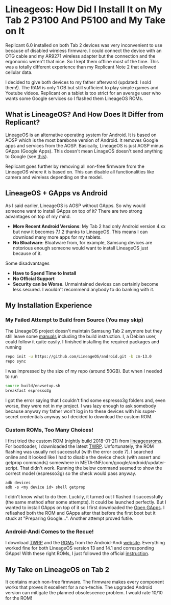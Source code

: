 # Lineageos: How Did I Install It on My Tab 2 P3100 And P5100 and My Take on It

Replicant 6.0 installed on both Tab 2 devices was very inconvenient to use because of disabled wireless firmware. I could connect the device with an OTG cable and my AR9271 wireless adapter but the connection and the ergonomic weren't that nice. So I kept them offline most of the time. This was a totally different experience than my Replicant Note 2 that allowed cellular data.

I decided to give both devices to my father afterward (updated: I sold them!). The RAM is only 1 GB but still sufficient to play simple games and Youtube videos. Replicant on a tablet is too strict for an average user who wants some Google services so I flashed them LineageOS ROMs.

## What is LineageOS? And How Does It Differ from Replicant?

LineageOS is an alternative operating system for Android. It is based on AOSP which is the most barebone version of Android. It removes Google apps and services from the AOSP. Basically, LineageOS is just AOSP minus GApps (Google Apps). This doesn't mean LinageOS doesn't send anything to Google (see [this](https://lwn.net/Articles/872639/)).

Replicant goes further by removing all non-free firmware from the LineageOS where it is based on. This can disable all functionalities like camera and wireless depending on the model.

## LineageOS + GApps vs Android

As I said earlier, LineageOS is AOSP without GApps. So why would someone want to install GApps on top of it? There are two strong advantages on top of my mind.

- **More Recent Android Versions**: My Tab 2 had only Android version 4.xx but now it becomes 7.1.2 thanks to LineageOS. This means I can download many more apps for my tablets.
- **No Bloatware**: Bloatware from, for example, Samsung devices are notorious enough someone would want to install LineageOS just because of it.

Some disadvantages

- **Have to Spend Time to Install**
- **No Official Support**
- **Security can be Worse**. Unmaintained devices can certainly become less secured. I wouldn't recommend anybody to do banking with it.

## My Installation Experience

### My Failed Attempt to Build from Source (You may skip)

The LineageOS project doesn't maintain Samsung Tab 2 anymore but they still leave some [manuals](https://wiki!lineageos.org/devices/espresso3g) including the build instruction. I, a Debian user, could follow it quite easily. I finished installing the required packages and running

```bash
repo init -u https://github.com/LineageOS/android.git -b cm-13.0
repo sync
```

I was impressed by the size of my repo (around 50GB). But when I needed to run

```bash
source build/envsetup.sh
breakfast espresso3g
```

I got the error saying that I couldn't find some espresso3g folders and, even worse, they were not in my project. I was lazy enough to ask somebody because anyway my father won't log in to these devices with his super-secret credentials anyway so I decided to download the custom ROM.

### Custom ROMs, Too Many Choices!

I first tried the custom ROM (nightly build 2018-01-21) from [lineageosroms](https://lineageosroms.com/espresso3g/). For bootloader, I downloaded the latest [TWRP](https://dl.twrp.me/espresso3g/). Unfortunately, the ROM flashing was usually not successful (with the error code 7). I searched online and it looked like I had to disable the device check (with assert and getprop commands) somewhere in META-INF/com/google/android/updater-script. That didn't work. Running the below command seemed to show the correct model (espresso3g) so the check would pass anyway.

```
adb devices
adb -s <my device id> shell getprop
```

I didn't know what to do then. Luckily, it turned out I flashed it successfully (the same method after some attempts). It could be launched perfectly. But I wanted to install GApps on top of it so I first downloaded the [Open GApps](https://opengapps.org/). I reflashed both the ROM and GApps after that before the first boot but it stuck at "Preparing Google...". Another attempt proved futile.

### Android-Andi Comes to the Recue!

I download [TWRP](http://andi34.github.io/recoveries_tab2.html) and the [ROMs](https://andi34.github.io/roms_tab2_aosp.html) from the Android-Andi [website](https://andi34.github.io/). Everything worked fine for both LineageOS version 13 and 14.1 and corresponding GApps! With these right ROMs, I just followed the official [instruction](https://wiki.lineageos.org/devices/espresso3g/install).

## My Take on LineageOS on Tab 2

It contains much non-free firmware. The firmware makes every component works that proves it excellent for a non-techie. The upgraded Android version can mitigate the planned obsolescence problem. I would rate 10/10 for the ROM!
